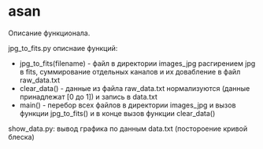 # asan

Описание функционала.

jpg_to_fits.py описнаие функций:
 - jpg_to_fits(filename) - файл в директории images_jpg расгирением jpg в fits, суммирование отдельных каналов и их довабление в файл raw_data.txt
 - clear_data() - данные из файла raw_data.txt нормализуются (данные принадлежат [0 до 1])  и запись в data.txt
 - main() - перебор всех файлов в директории images_jpg и вызов функции jpg_to_fits() и в конце вызов функции clear_data()
 
 show_data.py:
 вывод графика по данным data.txt (постороение кривой блеска)
